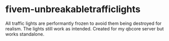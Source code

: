 # fivem-unbreakabletrafficlights
All traffic lights are performantly frozen to avoid them being destroyed for realism. The lights still work as intended. Created for my qbcore server but works standalone.
